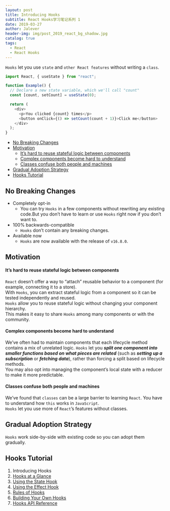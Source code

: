 ```yaml
---
layout: post
title: Introducing Hooks
subtitle: React Hooks学习笔记系列 1
date: 2019-03-27
author: Jalever
header-img: img/post_2019_react_bg_shadow.jpg
catalog: true
tags:
  - React
  - React Hooks
---
```


`Hooks` let you use `state` and `other React features` without writing a `class`.

```javascript
import React, { useState } from "react";

function Example() {
  // Declare a new state variable, which we'll call "count"
  const [count, setCount] = useState(0);

  return (
    <div>
      <p>You clicked {count} times</p>
      <button onClick={() => setCount(count + 1)}>Click me</button>
    </div>
  );
}
```

- [No Breaking Changes](#no-breaking-changes)
- [Motivation](#motivation)
    - [It’s hard to reuse stateful logic between components](#its-hard-to-reuse-stateful-logic-between-components)
    - [Complex components become hard to understand](#complex-components-become-hard-to-understand)
    - [Classes confuse both people and machines](#classes-confuse-both-people-and-machines)
- [Gradual Adoption Strategy](#gradual-adoption-strategy)
- [Hooks Tutorial](#hooks-tutorial)

## No Breaking Changes
- Completely opt-in
  - You can try `Hooks` in a few components without rewriting any existing code.But you don’t have to learn or use `Hooks` right now if you don’t want to.
- 100% backwards-compatible
  - `Hooks` don’t contain any breaking changes.
- Available now
  - `Hooks` are now available with the release of `v16.8.0`.

## Motivation

#### It’s hard to reuse stateful logic between components
`React` doesn’t offer a way to “attach” reusable behavior to a component (for example, connecting it to a store).<br>
With `Hooks`, you can extract stateful logic from a component so it can be tested independently and reused.<br> 
`Hooks` allow you to reuse stateful logic without changing your component hierarchy. <br>
This makes it easy to share `Hooks` among many components or with the community.

#### Complex components become hard to understand
We’ve often had to maintain components that each lifecycle method contains a mix of unrelated logic.
`Hooks` let you ***split one component into smaller functions based on what pieces are related*** (such as ***setting up a subscription*** or ***fetching data***), rather than forcing a split based on lifecycle methods. <br>
You may also opt into managing the component’s local state with a reducer to make it more predictable.

#### Classes confuse both people and machines
We’ve found that `classes` can be a large barrier to learning `React`. You have to understand how `this` works in `JavaScript`.<br>
`Hooks` let you use more of `React`’s features without classes. 

## Gradual Adoption Strategy
`Hooks` work side-by-side with existing code so you can adopt them gradually. 

## Hooks Tutorial
1. Introducing Hooks
2. [Hooks at a Glance](https://jalever.github.io/2019/03/27/Hooks-at-a-Glance/)
3. [Using the State Hook](https://jalever.github.io/2019/03/27/Using-the-State-Hook/)
4. [Using the Effect Hook](https://jalever.github.io/2019/03/27/Using-the-Effect-Hook/)
5. [Rules of Hooks](https://jalever.github.io/2019/03/27/Rules-of-Hooks/)
6. [Building Your Own Hooks](https://jalever.github.io/2019/03/27/Building-Your-Own-Hooks/)
7. [Hooks API Reference](https://jalever.github.io/2019/03/27/Hooks-API-Reference/)